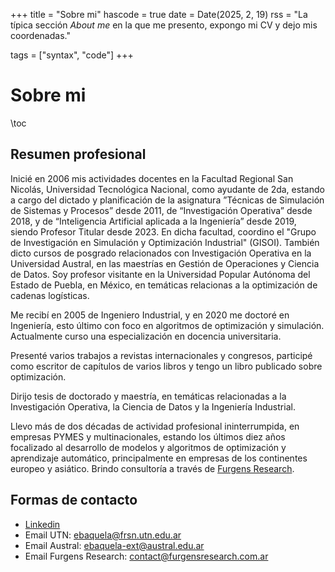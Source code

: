 +++
title = "Sobre mi"
hascode = true
date = Date(2025, 2, 19)
rss = "La típica sección _About me_ en la que me presento, expongo mi CV y dejo mis coordenadas."

tags = ["syntax", "code"]
+++


# Sobre mi

\toc

## Resumen profesional

Inicié en 2006 mis actividades docentes en la Facultad Regional San Nicolás, Universidad Tecnológica Nacional, como ayudante de 2da, estando a cargo del dictado y planificación de la asignatura ”Técnicas de Simulación de Sistemas y Procesos” desde 2011, de “Investigación Operativa” desde 2018, y de “Inteligencia Artificial aplicada a la Ingeniería” desde 2019, siendo Profesor Titular desde 2023. En dicha facultad, coordino el "Grupo de Investigación en Simulación y Optimización Industrial" (GISOI). También dicto cursos de posgrado relacionados con Investigación Operativa en la Universidad Austral, en las maestrías en Gestión de Operaciones y Ciencia de Datos. Soy profesor visitante en la Universidad Popular Autónoma del Estado de Puebla, en México, en temáticas relacionas a la optimización de cadenas logísticas.

Me recibí en 2005 de Ingeniero Industrial, y en 2020 me doctoré en Ingeniería, esto último con foco en algoritmos de optimización y simulación. Actualmente curso una especialización en docencia universitaria.

Presenté varios trabajos a revistas internacionales y congresos, participé como escritor de capítulos de varios libros y tengo un libro publicado sobre optimización.

Dirijo tesis de doctorado y maestría, en temáticas relacionadas a la Investigación Operativa, la Ciencia de Datos y la Ingeniería Industrial.

Llevo más de dos décadas de actividad profesional ininterrumpida, en empresas PYMES y multinacionales, estando los últimos diez años focalizado al desarrollo de modelos y algoritmos de optimización y aprendizaje automático, principalmente en empresas de los continentes europeo y asiático. Brindo consultoría a través de [Furgens Research](https://furgensresearch.com/).

## Formas de contacto

* [Linkedin](https://ar.linkedin.com/in/egbaquela)
* Email UTN: [ebaquela@frsn.utn.edu.ar](ebaquela@frsn.utn.edu.ar)
* Email Austral: [ebaquela-ext@austral.edu.ar](ebaquela-ext@austral.edu.ar)
* Email Furgens Research: [contact@furgensresearch.com.ar](contact@furgensresearch.com.ar)
